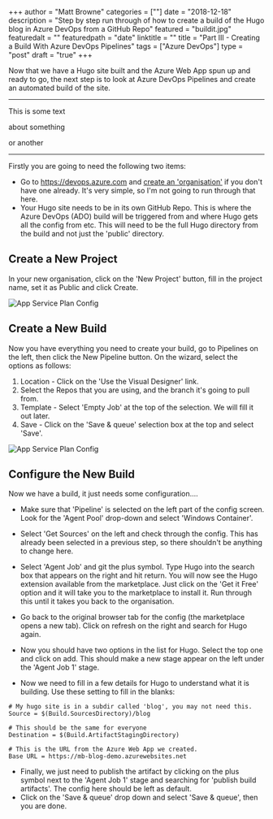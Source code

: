 +++
author = "Matt Browne"
categories = [""]
date = "2018-12-18"
description = "Step by step run through of how to create a build of the Hugo blog in Azure DevOps from a GitHub Repo"
featured = "buildit.jpg"
featuredalt = ""
featuredpath = "date"
linktitle = ""
title = "Part III - Creating a Build With Azure DevOps Pipelines"
tags = ["Azure DevOps"]
type = "post"
draft = "true"
+++

Now that we have a Hugo site built and the Azure Web App spun up and ready to go, the next step is to look at Azure DevOps Pipelines and create an automated build of the site.

---
This is some text

about something

or another

---

Firstly you are going to need the following two items:

* Go to https://devops.azure.com and [create an 'organisation'](https://docs.microsoft.com/en-us/azure/devops/organizations/accounts/create-organization?view=vsts) if you don't have one already.  It's very simple, so I'm not going to run through that here.
* Your Hugo site needs to be in its own GitHub Repo.  This is where the  Azure DevOps (ADO) build will be triggered from and where Hugo gets all the config from etc.  This will need to be the full Hugo directory from the build and not just the 'public' directory.

## Create a New Project

In your new organisation, click on the 'New Project' button, fill in the project name, set it as Public and click Create.

![App Service Plan Config](/img/2018/12/AzureDevOps_Build_01.png)


## Create a New Build

Now you have everything you need to create your build, go to Pipelines on the left, then click the New Pipeline button.  On the wizard, select the options as follows:
1. Location - Click on the 'Use the Visual Designer' link.
2. Select the Repos that you are using, and the branch it's going to pull from.
3. Template - Select 'Empty Job' at the top of the selection.  We will fill it out later.
4. Save - Click on the 'Save & queue' selection box at the top and select 'Save'.

![App Service Plan Config](/img/2018/12/AzureDevOps_Build_02.gif)

## Configure the New Build

Now we have a build, it just needs some configuration....

* Make sure that 'Pipeline' is selected on the left part of the config screen.  Look for the 'Agent Pool' drop-down and select 'Windows Container'.

* Select 'Get Sources' on the left and check through the config.  This has already been selected in a previous step, so there shouldn't be anything to change here.

* Select 'Agent Job' and git the plus symbol.  Type Hugo into the search box that appears on the right and hit return.  You will now see the Hugo extension available from the marketplace.  Just click on the 'Get it Free' option and it will take you to the marketplace to install it.  Run through this until it takes you back to the organisation.

* Go back to the original browser tab for the config (the marketplace opens a new tab).  Click on refresh on the right and search for Hugo again.

* Now you should have two options in the list for Hugo.  Select the top one and click on add.  This should make a new stage appear on the left under the 'Agent Job 1' stage.

* Now we need to fill in a few details for Hugo to understand what it is building.  Use these setting to fill in the blanks:

```
# My hugo site is in a subdir called 'blog', you may not need this.
Source = $(Build.SourcesDirectory)/blog

# This should be the same for everyone
Destination = $(Build.ArtifactStagingDirectory)

# This is the URL from the Azure Web App we created.
Base URL = https://mb-blog-demo.azurewebsites.net
```

* Finally, we just need to publish the artifact by clicking on the plus symbol next to the 'Agent Job 1' stage and searching for 'publish build artifacts'.  The config here should be left as default.
* Click on the 'Save & queue' drop down and select 'Save & queue', then you are done.





